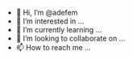 - 👋 Hi, I’m @adefem
- 👀 I’m interested in ...
- 🌱 I’m currently learning ...
- 💞️ I’m looking to collaborate on ...
- 📫 How to reach me ...

<!---
adefem/adefem is a ✨ special ✨ repository because its `README.md` (this file) appears on your GitHub profile.
You can click the Preview link to take a look at your changes.
--->
